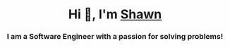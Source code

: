 <h1 align="center">Hi 👋, I'm <a href="https://linkedin.com/in/shawn-delpercio" target="blank">Shawn</a></h1>
<h3 align="center">I am a Software Engineer with a passion for solving problems!</h3>
